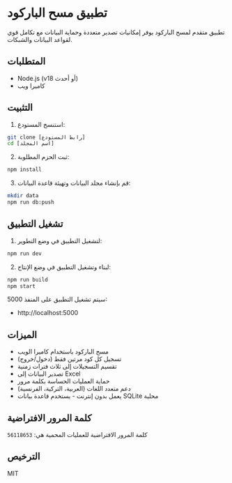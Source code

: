 # تطبيق مسح الباركود

تطبيق متقدم لمسح الباركود يوفر إمكانيات تصدير متعددة وحماية البيانات مع تكامل قوي لقواعد البيانات والشبكات.

## المتطلبات

- Node.js (v18 أو أحدث)
- كاميرا ويب

## التثبيت

1. استنسخ المستودع:
```bash
git clone [رابط المستودع]
cd [اسم المجلد]
```

2. ثبت الحزم المطلوبة:
```bash
npm install
```

3. قم بإنشاء مجلد البيانات وتهيئة قاعدة البيانات:
```bash
mkdir data
npm run db:push
```

## تشغيل التطبيق

1. لتشغيل التطبيق في وضع التطوير:
```bash
npm run dev
```

2. لبناء وتشغيل التطبيق في وضع الإنتاج:
```bash
npm run build
npm start
```

سيتم تشغيل التطبيق على المنفذ 5000:
- http://localhost:5000

## الميزات

- مسح الباركود باستخدام كاميرا الويب
- تسجيل كل كود مرتين فقط (دخول/خروج)
- تقسيم التسجيلات إلى ثلاث فترات زمنية
- تصدير البيانات إلى Excel
- حماية العمليات الحساسة بكلمة مرور
- دعم متعدد اللغات (العربية، التركية، الفرنسية)
- يعمل بدون إنترنت - يستخدم قاعدة بيانات SQLite محلية

## كلمة المرور الافتراضية

كلمة المرور الافتراضية للعمليات المحمية هي: `56118653`

## الترخيص

MIT